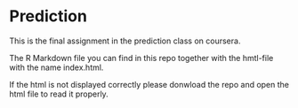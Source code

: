 # Prediction

This is the final assignment in the prediction class on coursera.

The R Markdown file you can find in this repo together with the hmtl-file with the name index.html.

If the html is not displayed correctly please donwload the repo and open the html file to read it properly.

